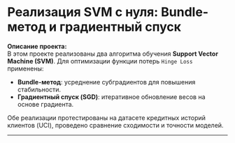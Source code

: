 # Реализация SVM с нуля: Bundle-метод и градиентный спуск

**Описание проекта:**  
В этом проекте реализованы два алгоритма обучения **Support Vector Machine (SVM)**. Для оптимизации функции потерь `Hinge Loss` применены:

- **Bundle-метод**: усреднение субградиентов для повышения стабильности.
- **Градиентный спуск (SGD)**: итеративное обновление весов на основе градиента.

Обе реализации протестированы на датасете кредитных историй клиентов (UCI), проведено сравнение сходимости и точности моделей.

---
